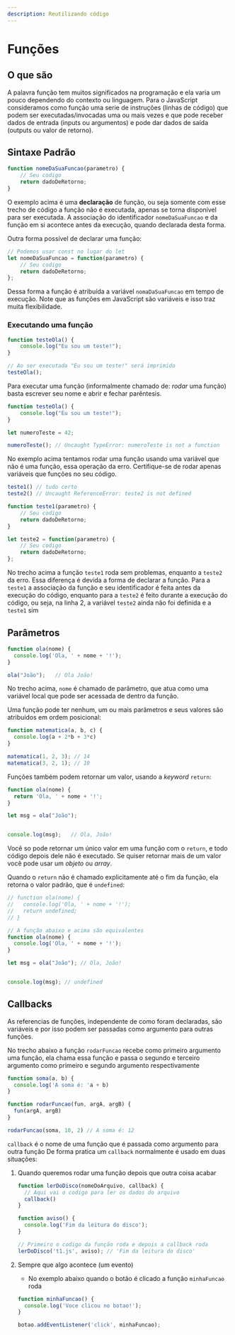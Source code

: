 ```yaml
---
description: Reutilizando código
---
```


# Funções

## O que são

A palavra função tem muitos significados na programação e ela varia um pouco dependendo do contexto ou linguagem. Para o JavaScript consideramos como função uma serie de instruções \(linhas de código\) que podem ser executadas/invocadas uma ou mais vezes e que pode receber dados de entrada \(inputs ou argumentos\) e pode dar dados de saída \(outputs ou valor de retorno\).

## Sintaxe Padrão

```javascript
function nomeDaSuaFuncao(parametro) {
    // Seu codigo
    return dadoDeRetorno;
}
```

O exemplo acima é uma **declaração** de função, ou seja somente com esse trecho de código a função não é executada, apenas se torna disponível para ser executada. A associação do identificador `nomeDaSuaFuncao` e da função em si acontece antes da execução, quando declarada desta forma.

Outra forma possível de declarar uma função:

```javascript
// Podemos usar const no lugar do let
let nomeDaSuaFuncao = function(parametro) {
    // Seu codigo
    return dadoDeRetorno;
};
```

Dessa forma a função é atribuída a variável `nomaDaSuaFuncao` em tempo de execução. Note que as funções em JavaScript são variáveis e isso traz muita flexibilidade.

### Executando uma função

```javascript
function testeOla() {
    console.log("Eu sou um teste!");
}

// Ao ser executada "Eu sou um teste!" será imprimido
testeOla();
```

Para executar uma função \(informalmente chamado de: _rodar_ uma função\) basta escrever seu nome e abrir e fechar parêntesis.

```javascript
function testeOla() {
    console.log("Eu sou um teste!");
}

let numeroTeste = 42;

numeroTeste(); // Uncaught TypeError: numeroTeste is not a function
```

No exemplo acima tentamos rodar uma função usando uma variável que não é uma função, essa operação da erro. Certifique-se de rodar apenas variáveis que funções no seu código.

```javascript
teste1() // tudo certo
teste2() // Uncaught ReferenceError: teste2 is not defined

function teste1(parametro) {
    // Seu codigo
    return dadoDeRetorno;
}

let teste2 = function(parametro) {
    // Seu codigo
    return dadoDeRetorno;
};
```

No trecho acima a função `teste1` roda sem problemas, enquanto a `teste2` da erro. Essa diferença é devida a forma de declarar a função. Para a `teste1` a associação da função e seu identificador é feita antes da execução do código, enquanto para a `teste2` é feito durante a execução do código, ou seja, na linha 2, a variável `teste2` ainda não foi definida e a `teste1` sim

## Parâmetros

```javascript
function ola(nome) {
  console.log('Ola, ' + nome + '!');
}

ola("João");   // Ola João!
```

No trecho acima, `nome` é chamado de parâmetro, que atua como uma variável local que pode ser acessada de dentro da função.

Uma função pode ter nenhum, um ou mais parâmetros e seus valores são atribuídos em ordem posicional:

```javascript
function matematica(a, b, c) {
  console.log(a + 2*b + 3*c)
}

matematica(1, 2, 3); // 14
matematica(3, 2, 1); // 10
```

Funções também podem retornar um valor, usando a _keyword_ `return`:

```javascript
function ola(nome) {
  return 'Ola, ' + nome + '!';
}

let msg = ola("João");


console.log(msg);   // Ola, João!
```

Você so pode retornar um único valor em uma função com o `return`, e todo código depois dele não é executado. Se quiser retornar mais de um valor você pode usar um _objeto_ ou _array_.

Quando o `return` não é chamado explicitamente até o fim da função, ela retorna o valor padrão, que é `undefined`:

```javascript
// function ola(nome) {
//   console.log('Ola, ' + nome + '!');
//   return undefined;
// }

// A função abaixo e acima são equivalentes
function ola(nome) {
  console.log('Ola, ' + nome + '!');
}

let msg = ola("João"); // Ola, João!


console.log(msg); // undefined
```

## Callbacks

As referencias de funções, independente de como foram declaradas, são variáveis e por isso podem ser passadas como argumento para outras funções.

No trecho abaixo a função `rodarFuncao` recebe como primeiro argumento uma função, ela chama essa função e passa o segundo e terceiro argumento como primeiro e segundo argumento respectivamente

```javascript
function soma(a, b) {
  console.log('A soma é: 'a + b)
}

function rodarFuncao(fun, argA, argB) {
  fun(argA, argB)
}

rodarFuncao(soma, 10, 2) // A soma é: 12
```

`callback` é o nome de uma função que é passada como argumento para outra função De forma pratica um `callback` normalmente é usado em duas situações:

1. Quando queremos rodar uma função depois que outra coisa acabar

   ```javascript
   function lerDoDisco(nomeDoArquivo, callback) {
     // Aqui vai o codigo para ler os dados do arquivo
     callback()
   }

   function aviso() {
     console.log('Fim da leitura do disco');
   }

   // Primeiro o codigo da função roda e depois a callback roda
   lerDoDisco('t1.js', aviso); // 'Fim da leitura do disco'
   ```

2. Sempre que algo acontece \(um evento\)

   * No exemplo abaixo quando o botão é clicado a função `minhaFuncao` roda

   ```javascript
   function minhaFuncao() {
     console.log('Voce clicou no botao!');
   }

   botao.addEventListener('click', minhaFuncao);
   ```

